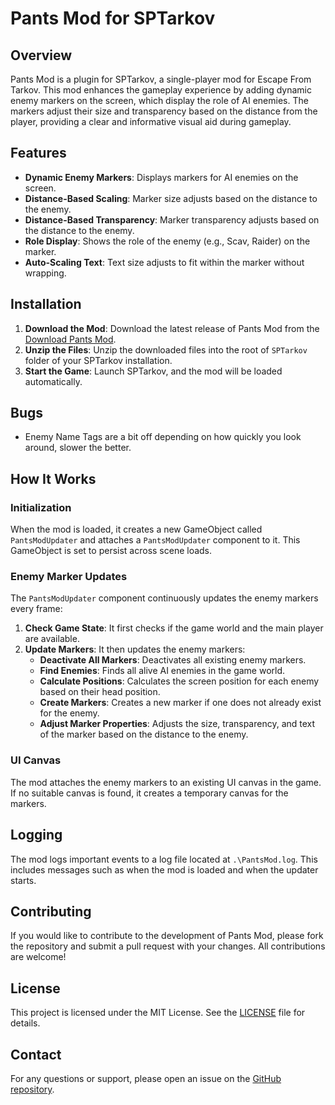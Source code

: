 # Pants Mod for SPTarkov

## Overview

Pants Mod is a plugin for SPTarkov, a single-player mod for Escape From Tarkov. This mod enhances the gameplay experience by adding dynamic enemy markers on the screen, which display the role of AI enemies. The markers adjust their size and transparency based on the distance from the player, providing a clear and informative visual aid during gameplay.

## Features

- **Dynamic Enemy Markers**: Displays markers for AI enemies on the screen.
- **Distance-Based Scaling**: Marker size adjusts based on the distance to the enemy.
- **Distance-Based Transparency**: Marker transparency adjusts based on the distance to the enemy.
- **Role Display**: Shows the role of the enemy (e.g., Scav, Raider) on the marker.
- **Auto-Scaling Text**: Text size adjusts to fit within the marker without wrapping.

## Installation

1. **Download the Mod**: Download the latest release of Pants Mod from the [Download Pants Mod](./PantsMod.zip).
2. **Unzip the Files**: Unzip the downloaded files into the root of `SPTarkov` folder of your SPTarkov installation.
3. **Start the Game**: Launch SPTarkov, and the mod will be loaded automatically.

## Bugs
- Enemy Name Tags are a bit off depending on how quickly you look around, slower the better.

## How It Works

### Initialization

When the mod is loaded, it creates a new GameObject called `PantsModUpdater` and attaches a `PantsModUpdater` component to it. This GameObject is set to persist across scene loads.

### Enemy Marker Updates

The `PantsModUpdater` component continuously updates the enemy markers every frame:

1. **Check Game State**: It first checks if the game world and the main player are available.
2. **Update Markers**: It then updates the enemy markers:
   - **Deactivate All Markers**: Deactivates all existing enemy markers.
   - **Find Enemies**: Finds all alive AI enemies in the game world.
   - **Calculate Positions**: Calculates the screen position for each enemy based on their head position.
   - **Create Markers**: Creates a new marker if one does not already exist for the enemy.
   - **Adjust Marker Properties**: Adjusts the size, transparency, and text of the marker based on the distance to the enemy.

### UI Canvas

The mod attaches the enemy markers to an existing UI canvas in the game. If no suitable canvas is found, it creates a temporary canvas for the markers.

## Logging

The mod logs important events to a log file located at `.\PantsMod.log`. This includes messages such as when the mod is loaded and when the updater starts.

## Contributing

If you would like to contribute to the development of Pants Mod, please fork the repository and submit a pull request with your changes. All contributions are welcome!

## License

This project is licensed under the MIT License. See the [LICENSE](LICENSE) file for details.

## Contact

For any questions or support, please open an issue on the [GitHub repository](#).
